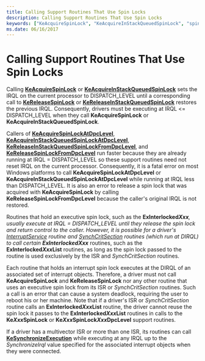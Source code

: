 ```yaml
---
title: Calling Support Routines That Use Spin Locks
description: Calling Support Routines That Use Spin Locks
keywords: ["KeAcquireSpinLock", "KeAcquireInStackQueuedSpinLock", "spin locks WDK kernel", "calling spin lock support routines WDK kernel", "executive spin locks WDK kernel", "interrupt spin locks WDK kernel", "queued spin locks WDK kernel"]
ms.date: 06/16/2017
---
```


# Calling Support Routines That Use Spin Locks





Calling [**KeAcquireSpinLock**](/windows-hardware/drivers/ddi/wdm/nf-wdm-keacquirespinlock) or [**KeAcquireInStackQueuedSpinLock**](/previous-versions/windows/hardware/drivers/ff551899(v=vs.85)) sets the IRQL on the current processor to DISPATCH\_LEVEL until a corresponding call to [**KeReleaseSpinLock**](/windows-hardware/drivers/ddi/wdm/nf-wdm-kereleasespinlock) or [**KeReleaseInStackQueuedSpinLock**](/windows-hardware/drivers/ddi/wdm/nf-wdm-kereleaseinstackqueuedspinlock) restores the previous IRQL. Consequently, drivers must be executing at IRQL &lt;= DISPATCH\_LEVEL when they call **KeAcquireSpinLock** or **KeAcquireInStackQueuedSpinLock**.

Callers of [**KeAcquireSpinLockAtDpcLevel**](/windows-hardware/drivers/ddi/wdm/nf-wdm-keacquirespinlockatdpclevel), [**KeAcquireInStackQueuedSpinLockAtDpcLevel**](/previous-versions/windows/hardware/drivers/ff551908(v=vs.85)), [**KeReleaseInStackQueuedSpinLockFromDpcLevel**](/windows-hardware/drivers/ddi/wdm/nf-wdm-kereleaseinstackqueuedspinlockfromdpclevel), and [**KeReleaseSpinLockFromDpcLevel**](/windows-hardware/drivers/ddi/wdm/nf-wdm-kereleasespinlockfromdpclevel) run faster because they are already running at IRQL = DISPATCH\_LEVEL so these support routines need not reset IRQL on the current processor. Consequently, it is a fatal error on most Windows platforms to call **KeAcquireSpinLockAtDpcLevel** or **KeAcquireInStackQueuedSpinLockAtDpcLevel** while running at IRQL less than DISPATCH\_LEVEL. It is also an error to release a spin lock that was acquired with **KeAcquireSpinLock** by calling **KeReleaseSpinLockFromDpcLevel** because the caller's original IRQL is not restored.

Routines that hold an executive spin lock, such as the <strong>ExInterlocked*Xxx</strong><em>, usually execute at IRQL = DISPATCH\_LEVEL until they release the spin lock and return control to the caller. However, it is possible for a driver's [</em>InterruptService<em>](/windows-hardware/drivers/ddi/wdm/nc-wdm-kservice_routine) routine and [</em>SynchCritSection<em>](/windows-hardware/drivers/ddi/wdm/nc-wdm-ksynchronize_routine) routines (which run at DIRQL) to call certain **ExInterlocked</em>Xxx*** routines, such as the **ExInterlocked*Xxx*List** routines, as long as the spin lock passed to the routine is used exclusively by the ISR and *SynchCritSection* routines.

Each routine that holds an interrupt spin lock executes at the DIRQL of an associated set of interrupt objects. Therefore, a driver must not call **KeAcquireSpinLock** and **KeReleaseSpinLock** nor any other routine that uses an executive spin lock from its ISR or *SynchCritSection* routines. Such a call is an error that can cause a system deadlock, requiring the user to reboot his or her machine. Note that if a driver's ISR or *SynchCritSection* routine calls an **ExInterlocked*Xxx*List** routine, the driver cannot reuse the spin lock it passes to the **ExInterlocked*Xxx*List** routines in calls to the **Ke*Xxx*SpinLock** or **Ke*Xxx*SpinLock*Xxx*DpcLevel** support routines.

If a driver has a multivector ISR or more than one ISR, its routines can call [**KeSynchronizeExecution**](/windows-hardware/drivers/ddi/wdm/nf-wdm-kesynchronizeexecution) while executing at any IRQL up to the *SynchronizeIrql* value specified for the associated interrupt objects when they were connected.

